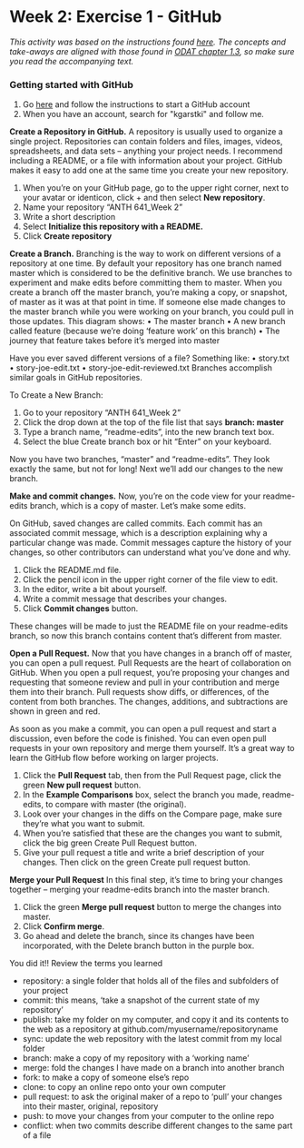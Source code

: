 # Week 2: Exercise 1 - GitHub
_This activity was based on the instructions found [here](https://guides.github.com/activities/hello-world/). The concepts and take-aways are aligned with those found in [ODAT chapter 1.3](https://o-date.github.io/draft/book/github-version-control.html), so make sure you read the accompanying text._

### Getting started with GitHub
1. Go [here](https://github.com/) and follow the instructions to start a GitHub account
2. When you have an account, search for "kgarstki" and follow me. 

__Create a Repository in GitHub.__ A repository is usually used to organize a single project. Repositories can contain folders and files, images, videos, spreadsheets, and data sets – anything your project needs. I recommend including a README, or a file with information about your project. GitHub makes it easy to add one at the same time you create your new repository.
1.	When you’re on your GitHub page, go to the upper right corner, next to your avatar or identicon, click + and then select __New repository__.
2.	Name your repository “ANTH 641_Week 2” 
3.	Write a short description
4.	Select __Initialize this repository with a README.__
5.	Click __Create repository__

__Create a Branch.__ Branching is the way to work on different versions of a repository at one time. By default your repository has one branch named master which is considered to be the definitive branch. We use branches to experiment and make edits before committing them to master.
When you create a branch off the master branch, you’re making a copy, or snapshot, of master as it was at that point in time. If someone else made changes to the master branch while you were working on your branch, you could pull in those updates.
This diagram shows:
•	The master branch
•	A new branch called feature (because we’re doing ‘feature work’ on this branch)
•	The journey that feature takes before it’s merged into master

Have you ever saved different versions of a file? Something like:
•	story.txt
•	story-joe-edit.txt
•	story-joe-edit-reviewed.txt
Branches accomplish similar goals in GitHub repositories.

To Create a New Branch:
1.	Go to your repository “ANTH 641_Week 2”
2.	Click the drop down at the top of the file list that says __branch: master__
3.	Type a branch name, “readme-edits”, into the new branch text box.  
4.	Select the blue Create branch box or hit “Enter” on your keyboard. 

Now you have two branches, “master” and “readme-edits”. They look exactly the same, but not for long! Next we’ll add our changes to the new branch.

__Make and commit changes.__ Now, you’re on the code view for your readme-edits branch, which is a copy of master. Let’s make some edits.

On GitHub, saved changes are called commits. Each commit has an associated commit message, which is a description explaining why a particular change was made. Commit messages capture the history of your changes, so other contributors can understand what you’ve done and why.
1.	Click the README.md file.
2.	Click the  pencil icon in the upper right corner of the file view to edit.
3.	In the editor, write a bit about yourself.
4.	Write a commit message that describes your changes.
5.	Click __Commit changes__ button.

These changes will be made to just the README file on your readme-edits branch, so now this branch contains content that’s different from master.

__Open a Pull Request.__ Now that you have changes in a branch off of master, you can open a pull request. Pull Requests are the heart of collaboration on GitHub. When you open a pull request, you’re proposing your changes and requesting that someone review and pull in your contribution and merge them into their branch. Pull requests show diffs, or differences, of the content from both branches. The changes, additions, and subtractions are shown in green and red.

As soon as you make a commit, you can open a pull request and start a discussion, even before the code is finished. You can even open pull requests in your own repository and merge them yourself. It’s a great way to learn the GitHub flow before working on larger projects.
1.	Click the __Pull Request__ tab, then from the Pull Request page, click the green __New pull request__ button.
2.	In the __Example Comparisons__ box, select the branch you made, readme-edits, to compare with master (the original).
3.	Look over your changes in the diffs on the Compare page, make sure they’re what you want to submit.
4.	When you’re satisfied that these are the changes you want to submit, click the big green Create Pull Request button.
5.	Give your pull request a title and write a brief description of your changes. Then click on the green Create pull request button. 

__Merge your Pull Request__ In this final step, it’s time to bring your changes together – merging your readme-edits branch into the master branch.
1.	Click the green __Merge pull request__ button to merge the changes into master.
2.	Click __Confirm merge__.
3.	Go ahead and delete the branch, since its changes have been incorporated, with the Delete branch button in the purple box.

You did it!! Review the terms you learned
+ repository: a single folder that holds all of the files and subfolders of your project
+	commit: this means, ‘take a snapshot of the current state of my repository’
+	publish: take my folder on my computer, and copy it and its contents to the web as a repository at github.com/myusername/repositoryname
+	sync: update the web repository with the latest commit from my local folder
+	branch: make a copy of my repository with a ‘working name’
+	merge: fold the changes I have made on a branch into another branch
+	fork: to make a copy of someone else’s repo
+	clone: to copy an online repo onto your own computer
+	pull request: to ask the original maker of a repo to ‘pull’ your changes into their master, original, repository
+	push: to move your changes from your computer to the online repo
+	conflict: when two commits describe different changes to the same part of a file




